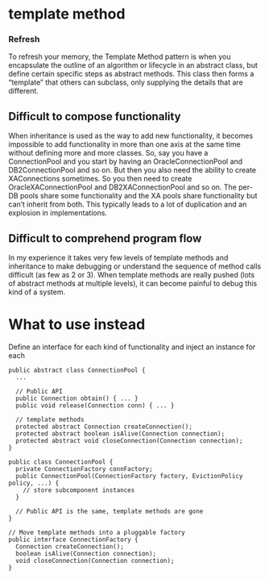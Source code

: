 template method
===
### Refresh
To refresh your memory, the Template Method pattern is when you encapsulate the outline of an algorithm or lifecycle in an abstract class, but define certain specific steps as abstract methods. This class then forms a “template” that others can subclass, only supplying the details that are different.

## Difficult to compose functionality
When inheritance is used as the way to add new functionality, it becomes impossible to add functionality in more than one axis at the same time without defining more and more classes. So, say you have a ConnectionPool and you start by having an OracleConnectionPool and DB2ConnectionPool and so on. But then you also need the ability to create XAConnections sometimes. So you then need to create OracleXAConnectionPool and DB2XAConnectionPool and so on. The per-DB pools share some functionality and the XA pools share functionality but can’t inherit from both. This typically leads to a lot of duplication and an explosion in implementations.

##  Difficult to comprehend program flow
In my experience it takes very few levels of template methods and inheritance to make debugging or understand the sequence of method calls difficult (as few as 2 or 3). When template methods are really pushed (lots of abstract methods at multiple levels), it can become painful to debug this kind of a system.

# What to use instead
Define an interface for each kind of functionality and inject an instance for each
```
public abstract class ConnectionPool {
  ...

  // Public API
  public Connection obtain() { ... }
  public void release(Connection conn) { ... }

  // template methods
  protected abstract Connection createConnection();
  protected abstract boolean isAlive(Connection connection);
  protected abstract void closeConnection(Connection connection);
}
```
```
public class ConnectionPool {
  private ConnectionFactory connFactory;
  public ConnectionPool(ConnectionFactory factory, EvictionPolicy policy, ...) {
    // store subcomponent instances
  } 

  // Public API is the same, template methods are gone
}

// Move template methods into a pluggable factory
public interface ConnectionFactory {
  Connection createConnection();
  boolean isAlive(Connection connection);
  void closeConnection(Connection connection);
}
```
